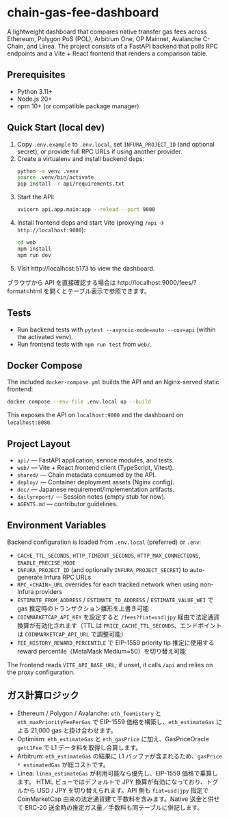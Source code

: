 # chain-gas-fee-dashboard

A lightweight dashboard that compares native transfer gas fees across Ethereum, Polygon PoS (POL), Arbitrum One, OP Mainnet, Avalanche C-Chain, and Linea. The project consists of a FastAPI backend that polls RPC endpoints and a Vite + React frontend that renders a comparison table.

## Prerequisites
- Python 3.11+
- Node.js 20+
- npm 10+ (or compatible package manager)

## Quick Start (local dev)
1. Copy `.env.example` to `.env.local`, set `INFURA_PROJECT_ID` (and optional secret), or provide full RPC URLs if using another provider.
2. Create a virtualenv and install backend deps:
   ```bash
   python -m venv .venv
   source .venv/bin/activate
   pip install -r api/requirements.txt
   ```
3. Start the API:
   ```bash
   uvicorn api.app.main:app --reload --port 9000
   ```
4. Install frontend deps and start Vite (proxying `/api` → `http://localhost:9000`):
   ```bash
   cd web
   npm install
   npm run dev
   ```
5. Visit http://localhost:5173 to view the dashboard.

ブラウザから API を直接確認する場合は http://localhost:9000/fees/?format=html を開くとテーブル表示で参照できます。

## Tests
- Run backend tests with `pytest --asyncio-mode=auto --cov=api` (within the activated venv).
- Run frontend tests with `npm run test` from `web/`.

## Docker Compose
The included `docker-compose.yml` builds the API and an Nginx-served static frontend:
```bash
docker compose --env-file .env.local up --build
```
This exposes the API on `localhost:9000` and the dashboard on `localhost:8080`.

## Project Layout
- `api/` — FastAPI application, service modules, and tests.
- `web/` — Vite + React frontend client (TypeScript, Vitest).
- `shared/` — Chain metadata consumed by the API.
- `deploy/` — Container deployment assets (Nginx config).
- `doc/` — Japanese requirement/implementation artifacts.
- `dailyreport/` — Session notes (empty stub for now).
- `AGENTS.md` — contributor guidelines.

## Environment Variables
Backend configuration is loaded from `.env.local` (preferred) or `.env`:
- `CACHE_TTL_SECONDS`, `HTTP_TIMEOUT_SECONDS`, `HTTP_MAX_CONNECTIONS`, `ENABLE_PRECISE_MODE`
- `INFURA_PROJECT_ID` (and optionally `INFURA_PROJECT_SECRET`) to auto-generate Infura RPC URLs
- `RPC_<CHAIN>_URL` overrides for each tracked network when using non-Infura providers
- `ESTIMATE_FROM_ADDRESS` / `ESTIMATE_TO_ADDRESS` / `ESTIMATE_VALUE_WEI` で gas 推定時のトランザクション雛形を上書き可能
- `COINMARKETCAP_API_KEY` を設定すると `/fees?fiat=usd|jpy` 経由で法定通貨換算が有効化されます（TTL は `PRICE_CACHE_TTL_SECONDS`、エンドポイントは `COINMARKETCAP_API_URL` で調整可能）
- `FEE_HISTORY_REWARD_PERCENTILE` で EIP-1559 priority tip 推定に使用する reward percentile（MetaMask Medium=50）を切り替え可能

The frontend reads `VITE_API_BASE_URL`; if unset, it calls `/api` and relies on the proxy configuration.

## ガス計算ロジック
- Ethereum / Polygon / Avalanche: `eth_feeHistory` と `eth_maxPriorityFeePerGas` で EIP-1559 価格を構築し、`eth_estimateGas` による 21,000 gas と掛け合わせます。
- Optimism: `eth_estimateGas` と `eth_gasPrice` に加え、GasPriceOracle `getL1Fee` で L1 データ料を取得し合算します。
- Arbitrum: `eth_estimateGas` の結果に L1 バッファが含まれるため、`gasPrice * estimatedGas` が総コストです。
- Linea: `linea_estimateGas` が利用可能なら優先し、EIP-1559 価格で乗算します。
  HTML ビューではデフォルトで JPY 換算が有効になっており、トグルから USD / JPY を切り替えられます。API 側も `fiat=usd|jpy` 指定で CoinMarketCap 由来の法定通貨建て手数料を含みます。Native 送金と併せて ERC-20 送金時の推定ガス量／手数料も同テーブルに併記します。
